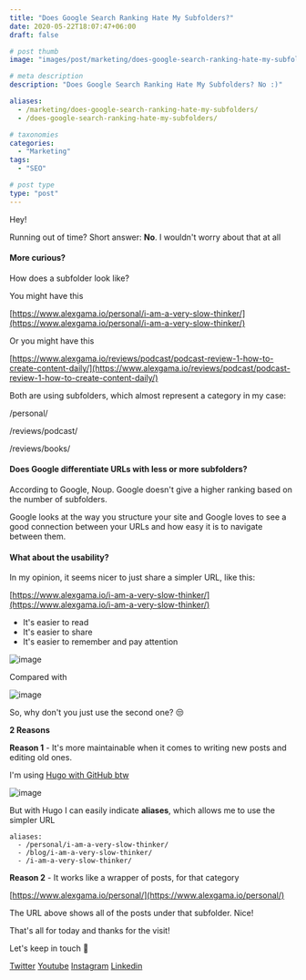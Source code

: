 ```yaml
---
title: "Does Google Search Ranking Hate My Subfolders?"
date: 2020-05-22T18:07:47+06:00
draft: false

# post thumb
image: "images/post/marketing/does-google-search-ranking-hate-my-subfolders.jpg"

# meta description
description: "Does Google Search Ranking Hate My Subfolders? No :)"

aliases:
  - /marketing/does-google-search-ranking-hate-my-subfolders/
  - /does-google-search-ranking-hate-my-subfolders/

# taxonomies
categories: 
  - "Marketing"
tags:
  - "SEO"

# post type
type: "post"
---
```


Hey!

Running out of time? Short answer: **No**. I wouldn't worry about that at all

#### More curious?

How does a subfolder look like?

You might have this

[https://www.alexgama.io/personal/i-am-a-very-slow-thinker/](https://www.alexgama.io/personal/i-am-a-very-slow-thinker/)

Or you might have this

[https://www.alexgama.io/reviews/podcast/podcast-review-1-how-to-create-content-daily/](https://www.alexgama.io/reviews/podcast/podcast-review-1-how-to-create-content-daily/)

Both are using subfolders, which almost represent a category in my case:

/personal/

/reviews/podcast/

/reviews/books/

#### Does Google differentiate URLs with less or more subfolders?

According to Google, Noup. Google doesn't give a higher ranking based on the number of subfolders.

Google looks at the way you structure your site and Google loves to see a good connection between your URLs
and how easy it is to navigate between them.

#### What about the usability?

In my opinion, it seems nicer to just share a simpler URL, like this:

[https://www.alexgama.io/i-am-a-very-slow-thinker/](https://www.alexgama.io/i-am-a-very-slow-thinker/)

- It's easier to read
- It's easier to share
- It's easier to remember and pay attention

![image](../../../images/post/marketing/alex-gama-does-google-search-ranking-hate-my-subfolders-twitter1.png)

Compared with

![image](../../../images/post/marketing/alex-gama-does-google-search-ranking-hate-my-subfolders-twitter2.png)

So, why don't you just use the second one? 😒

**2 Reasons**

**Reason 1** - It's more maintainable when it comes to writing new posts and editing old ones.

I'm using [Hugo with GitHub btw](https://www.alexgama.io/frontend/my-blog-setup-long-story-short-going-through-hugo-github-pages/)

![image](../../../images/post/marketing/alex-gama-blog-structure-hugo-seo-post.png)

But with Hugo I can easily indicate **aliases**, which allows me to use the simpler URL

```
aliases:
  - /personal/i-am-a-very-slow-thinker/
  - /blog/i-am-a-very-slow-thinker/
  - /i-am-a-very-slow-thinker/
```

**Reason 2** - It works like a wrapper of posts, for that category

[https://www.alexgama.io/personal/](https://www.alexgama.io/personal/)

The URL above shows all of the posts under that subfolder. Nice!

That's all for today and thanks for the visit!

Let's keep in touch 🙂

[Twitter](https://twitter.com/_alex_gama/)
[Youtube](https://www.youtube.com/channel/UCn09BXJXOCPLARsqNvxEFuw?view_as=subscriber/)
[Instagram](https://www.instagram.com/_alex_gama)
[Linkedin](https://www.linkedin.com/in/alexandregama/)





